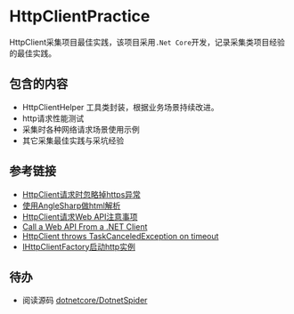 # HttpClientPractice
HttpClient采集项目最佳实践，该项目采用`.Net Core`开发，记录采集类项目经验的最佳实践。

## 包含的内容
 - HttpClientHelper 工具类封装，根据业务场景持续改进。
 - http请求性能测试
 - 采集时各种网络请求场景使用示例
 - 其它采集最佳实践与采坑经验

## 参考链接
 - [HttpClient请求时忽略掉https异常](https://stackoverflow.com/questions/18102321/security-authentication-authenticationexception-the-remote-certificate-is-inval)
 - [使用AngleSharp做html解析](https://www.cnblogs.com/cgzl/p/8970582.html)
 - [HttpClient请求Web API注意事项](http://www.cnblogs.com/seriawei/archive/2018/07/18/9328998.html)
 - [Call a Web API From a .NET Client](https://docs.microsoft.com/en-us/aspnet/web-api/overview/advanced/calling-a-web-api-from-a-net-client)
 - [HttpClient throws TaskCanceledException on timeout](https://github.com/dotnet/corefx/issues/20296)
 - [IHttpClientFactory启动http实例](https://docs.microsoft.com/zh-cn/aspnet/core/fundamentals/http-requests?view=aspnetcore-2.1)

## 待办
 - 阅读源码 [dotnetcore/DotnetSpider](https://github.com/dotnetcore/DotnetSpider)
